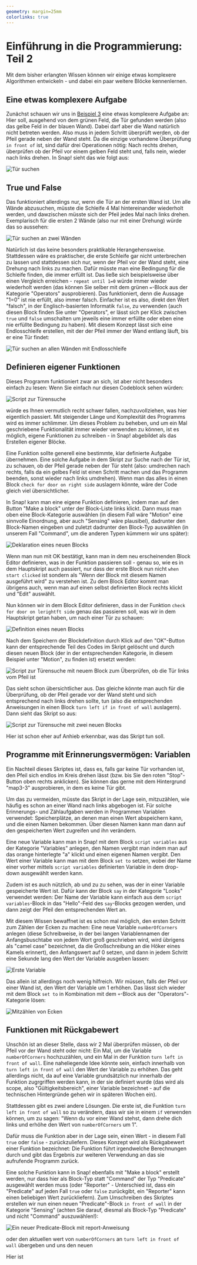 ```yaml
---
geometry: margin=25mm
colorlinks: true
---
```


# Einführung in die Programmierung: Teil 2

Mit dem bisher erlangten Wissen können wir einige etwas komplexere Algorithmen entwickeln - und dabei ein paar weitere Blöcke kennenlernen. 

## Eine etwas komplexere Aufgabe

Zunächst schauen wir uns in [Beispiel 3](https://snap.berkeley.edu/project?user=piotrdabrowski&project=Prog1-Beispiel3) eine etwas komplexere Aufgabe an: Hier soll, ausgehend von dem grünen Feld, die Tür gefunden werden (also das gelbe Feld in der blauen Wand). Dabei darf aber die Wand natürlich nicht betreten werden. Also muss in jedem Schritt überprüft werden, ob der Pfeil gerade neben der Wand steht. Da die einzige vorhandene Überprüfung `in front of` ist, sind dafür drei Operationen nötig: Nach rechts drehen, überprüfen ob der Pfeil vor einem gelben Feld steht und, falls nein, wieder nach links drehen. In Snap! sieht das wie folgt aus:

![Tür suchen](Bilder/Snap-12.png)

## True und False

Das funktioniert allerdings nur, wenn die Tür an der ersten Wand ist. Um alle Wände abzusuchen, müsste die Schleife 4 Mal hintereinander wiederholt werden, und dawzischen müsste sich der Pfeil jedes Mal nach links drehen. Exemplarisch für die ersten 2 Wände (also nur mit einer Drehung) würde das so aussehen:

![Tür suchen an zwei Wänden](Bilder/Snap-13.png)

Natürlich ist das keine besonders praktikable Herangehensweise. Stattdessen wäre es praktischer, die erste Schleife gar nicht unterbrechen zu lassen und stattdessen sich nur, wenn der Pfeil vor der Wand steht, eine Drehung nach links zu machen. Dafür müsste man eine Bedingung für die Schleife finden, die immer erfüllt ist. Das ließe sich beispielsweise über einen Vergleich erreichen - `repeat until 1=0` würde immer wieder wiederholt werden (das können Sie selber mit dem grünen `=`-Block aus der Kategorie "Operators" ausprobieren). Das funktioniert, denn die Aussage "1=0" ist nie erfüllt, also immer falsch. Einfacher ist es also, direkt den Wert "falsch", in der Englisch-basierten Informatik `false`, zu verwenden (auch diesen Block finden Sie unter "Operators", er lässt sich per Klick zwischen `true` und `false` umschalten um jeweils eine immer erfüllte oder eben eine nie erfüllte Bedingung zu haben). Mit diesem Konzept lässt sich eine Endlosschleife erstellen, mit der der Pfeil immer der Wand entlang läuft, bis er eine Tür findet:

![Tür suchen an allen Wänden mit Endlosschleife](Bilder/Snap-14.png)

## Definieren eigener Funktionen

Dieses Programm funktioniert zwar an sich, ist aber nicht besonders einfach zu lesen: Wenn Sie einfach nur diesen Codeblock sehen würden:

![Script zur Türensuche](Bilder/Snap-script1.png)

würde es Ihnen vermutlich recht schwer fallen, nachzuvollziehen, was hier eigentlich passiert. Mit steigender Länge und Komplexität des Programms wird es immer schlimmer. Um dieses Problem zu beheben, und um ein Mal geschriebene Funktionalität immer wieder verwenden zu können, ist es möglich, eigene Funktionen zu schreiben - in Snap! abgebildet als das Erstellen eigener Blöcke. 

Eine Funktion sollte generell eine bestimmte, klar definierte Aufgabe übernehmen. Eine solche Aufgabe in dem Skript zur Suche nach der Tür ist, zu schauen, ob der Pfeil gerade neben der Tür steht (also: umdrechen nach rechts, falls da ein gelbes Feld ist einen Schritt machen und das Programm beenden, sonst wieder nach links umdrehen). Wenn man das alles in einen Block `check for door on right side` auslagern könnte, wäre der Code gleich viel übersichtlicher.

In Snap! kann man eine eigene Funktion definieren, indem man auf den Button "Make a block" unter der Block-Liste links klickt. Dann muss man oben eine Block-Kategorie auswählen (in diesem Fall wäre "Motion" eine sinnvolle Einordnung, aber auch "Sensing" wäre plausibel), dadrunter den Block-Namen eingeben und zuletzt dadrunter den Block-Typ auswählen (in unserem Fall "Command", um die anderen Typen kümmern wir uns später):

![Deklaration eines neuen Blocks](Bilder/Snap-15.png)

Wenn man nun mit OK bestätigt, kann man in dem neu erscheinenden Block Editor definieren, was in der Funktion passieren soll - genau so, wie es in dem Hauptskript auch passiert, nur dass der erste Block nun nicht `when start clicked` ist sondern als "Wenn der Block mit diesem Namen ausgeführt wird" zu verstehen ist. Zu dem Block Editor kommt man übrigens auch, wenn man auf einen selbst definierten Block rechts klickt und "Edit" auswählt.

Nun können wir in dem Block Editor definieren, dass in der Funktion `check for door on lerightft side` genau das passieren soll, was wir in dem Hauptskript getan haben, um nach einer Tür zu schauen:

![Definition eines neuen Blocks](Bilder/Snap-16.png)

Nach dem Speichern der Blockdefinition durch Klick auf den "OK"-Button kann der entsprechende Teil des Codes im Skript gelöscht und durch diesen neuen Block (der in der entsprechenden Kategorie, in diesem Beispiel unter "Motion", zu finden ist) ersetzt werden:

![Script zur Türensuche mit neuem Block zum Überprüfen, ob die Tür links vom Pfeil ist](Bilder/Snap-script2.png)

Das sieht schon übersichtlicher aus. Das gleiche könnte man auch für die Überprüfung, ob der Pfeil gerade vor der Wand steht und sich entsprechend nach links drehen sollte, tun (also die entsprechenden Anweisungen in einen Block `turn left if in front of wall` auslagern). Dann sieht das Skript so aus:

![Script zur Türensuche mit zwei neuen Blocks](Bilder/Snap-script3.png)

Hier ist schon eher auf Anhieb erkennbar, was das Skript tun soll.


## Programme mit Erinnerungsvermögen: Variablen

Ein Nachteil dieses Skriptes ist, dass es, falls gar keine Tür vorhanden ist, den Pfeil sich endlos im Kreis drehen lässt (bzw. bis Sie den roten "Stop"-Button oben rechts anklicken). Sie können das gerne mit dem Hintergrund "map3-3" ausprobieren, in dem es keine Tür gibt.

Um das zu vermeiden, müsste das Skript in der Lage sein, mitzuzählen, wie häufig es schon an einer Wand nach links abgebogen ist. Für solche Erinnerungs- und Zählaufgaben werden in Programmen Variablen verwendet: Speicherplätze, an denen man einen Wert abspeichern kann, und die einen Namen bekommen. Über diesen Namen kann man dann auf den gespeicherten Wert zugreifen und ihn verändern. 

Eine neue Variable kann man in Snap! mit dem Block `script variables` aus der Kategorie "Variables" anlegen, den Namen vergibt man indem man auf das orange hinterlegte "a" klickt und einen eigenen Namen vergibt. Den Wert einer Variable kann man mit dem Block `set to` setzen, wobei der Name einer vorher mittels `script variables` definierten Variable in dem drop-down ausgewählt werden kann.

Zudem ist es auch nützlich, ab und zu zu sehen, was der in einer Variable gespeicherte Wert ist. Dafür kann der Block `say` in der Kategorie "Looks" verwendet werden: Der Name der Variable kann einfach aus dem `script variables`-Block in das "Hello"-Feld des `say`-Blocks gezogen werden, und dann zeigt der Pfeil den entsprechenden Wert an.

Mit diesem Wissen bewaffnet ist es schon mal möglich, den ersten Schritt zum Zählen der Ecken zu machen: Eine neue Variable `numberOfCorners` anlegen (diese Schreibweise, in der bei langen Variablennamen der Anfangsbuschtabe von jedem Wort groß geschrieben wird, wird übrigens als "camel case" bezeichnet, da die Großschreibung an die Höker eines Kamels erinnert), den Anfangswert auf 0 setzen, und dann in jedem Schritt eine Sekunde lang den Wert der Variable ausgeben lassen:

![Erste Variable](Bilder/Snap-17.png)

Das allein ist allerdings noch wenig hilfreich. Wir müssen, falls der Pfeil vor einer Wand ist, den Wert der Variable um 1 erhöhen. Das lässt sich wieder mit dem Block `set to` in Kombination mit dem `+`-Block aus der "Operators"-Kategorie lösen:

![Mitzählen von Ecken](Bilder/Snap-18.png)

## Funktionen mit Rückgabewert

Unschön ist an dieser Stelle, dass wir 2 Mal überprüfen müssen, ob der Pfeil vor der Wand steht oder nicht: Ein Mal, um die Variable `numberOfCorners` hochzuzählen, und ein Mal in der Funktion `turn left in front of wall`. Eine naheliegende Idee könnte sein, einfach innerhalb von `turn left in front of wall` den Wert der Variable zu erhöhen. Das geht allerdings nicht, da auf eine Variable grundsätzlich nur innerhalb der Funktion zugrgriffen werden kann, in der sie definiert wurde (das wird als scope, also "Gültigkeitsbereich", einer Variable bezeichnet - auf die technischen Hintergründe gehen wir in späteren Wochen ein).

Stattdessen gibt es zwei andere Lösungen. Die erste ist, die Funktion `turn left in front of wall` so zu verändern, dass wir sie in einem `if` verwenden können, um zu sagen: "Wenn du vor einer Wand stehst, dann drehe dich links und erhöhe den Wert von `numberOfCorners` um 1". 

Dafür muss die Funktion aber in der Lage sein, einen Wert - in diesem Fall `true` oder `false` - zurückzuliefern. Dieses Konzept wird als Rückgabewert einer Funktion bezeichnet: Die Funktion führt irgendwelche Berechnungen durch und gibt das Ergebnis zur weiteren Verwendung an das sie aufrufende Programm zurück.

Eine solche Funktion kann in Snap! ebenfalls mit "Make a block" erstellt werden, nur dass hier als Block-Typ statt "Command" der Typ "Predicate" ausgewählt werden muss (oder "Reporter" - Unterschied ist, dass ein "Predicate" auf jeden Fall `true` oder `false` zurückgibt, ein "Reporter" kann einen beliebigen Wert zurückliefern). Zum Umschreiben des Skriptes erstellen wir nun einen neuen "Predicate"-Block `in front of wall` in der Kategorie "Sensing" (achten Sie darauf, diesmal als Block-Typ "Predicate" und nicht "Command" auszuwählen!):

![Ein neuer Predicate-Block mit report-Anweisung](Bilder/Snap-19.png)



 oder den aktuellen wert von `numberOfCorners` an `turn left in front of wall` übergeben und uns den neuen 



Hier ist 

